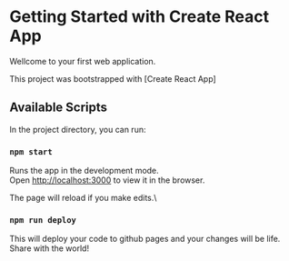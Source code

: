 # Getting Started with Create React App

Wellcome to your first web application. 


This project was bootstrapped with [Create React App]

## Available Scripts

In the project directory, you can run:

### `npm start`

Runs the app in the development mode.\
Open [http://localhost:3000](http://localhost:3000) to view it in the browser.

The page will reload if you make edits.\


### `npm run deploy`

This will deploy your code to github pages and your changes will be life. Share with the world!